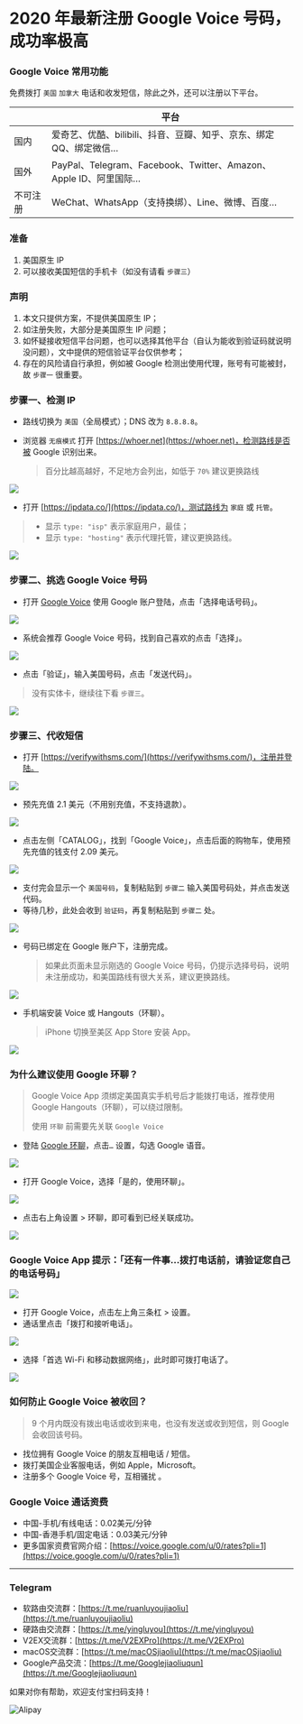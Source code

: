 # 2020 年最新注册 Google Voice 号码，成功率极高

### Google Voice 常用功能

免费拨打 `美国` `加拿大` 电话和收发短信，除此之外，还可以注册以下平台。

|   |  平台 |
|---|---|
| 国内  | 爱奇艺、优酷、bilibili、抖音、豆瓣、知乎、京东、绑定QQ、绑定微信…  |
| 国外  |  PayPal、Telegram、Facebook、Twitter、Amazon、Apple ID、阿里国际… |
| 不可注册   | WeChat、WhatsApp（支持换绑）、Line、微博、百度…

### 准备
1. 美国原生 IP
2. 可以接收美国短信的手机卡（如没有请看 `步骤三`）

### 声明
1. 本文只提供方案，不提供美国原生 IP；
2. 如注册失败，大部分是美国原生 IP 问题；
3. 如怀疑接收短信平台问题，也可以选择其他平台（自认为能收到验证码就说明没问题），文中提供的短信验证平台仅供参考；
4. 存在的风险请自行承担，例如被 Google 检测出使用代理，账号有可能被封，故 `步骤一` 很重要。


### 步骤一、检测 IP
* 路线切换为 `美国`（全局模式）；DNS 改为 `8.8.8.8`。
* 浏览器 `无痕模式` 打开 [https://whoer.net](https://whoer.net)，检测路线是否被 Google 识别出来。
  
  > 百分比越高越好，不足地方会列出，如低于 `70%` 建议更换路线

![](pic/002.jpg)

* 打开 [https://ipdata.co/](https://ipdata.co/)，测试路线为 `家庭` 或 `托管`。

> * 显示 `type: "isp"` 表示家庭用户，最佳；
> * 显示 `type: "hosting"` 表示代理托管，建议更换路线。

![](pic/003.jpg)

### 步骤二、挑选 Google Voice 号码

* 打开 [Google Voice](https://voice.google.com/) 使用 Google 账户登陆，点击「选择电话号码」。

![](pic/004.png)

* 系统会推荐 Google Voice 号码，找到自己喜欢的点击「选择」。

![](pic/005.png)

* 点击「验证」，输入美国号码，点击「发送代码」。

> 没有实体卡，继续往下看 `步骤三`。

![](pic/006.png)

### 步骤三、代收短信

* 打开 [https://verifywithsms.com/](https://verifywithsms.com/)，注册并登陆。

![](pic/007.png)

* 预先充值 2.1 美元（不用别充值，不支持退款）。

![](pic/008.png)

* 点击左侧「CATALOG」，找到「Google Voice」，点击后面的购物车，使用预先充值的钱支付 2.09 美元。

![](pic/009.png)

* 支付完会显示一个 `美国号码`，复制粘贴到 `步骤二` 输入美国号码处，并点击发送代码。
* 等待几秒，此处会收到 `验证码`，再复制粘贴到 `步骤二` 处。

![](pic/010.jpg)

* 号码已绑定在 Google 账户下，注册完成。
  
  > 如果此页面未显示刚选的 Google Voice 号码，仍提示选择号码，说明未注册成功，和美国路线有很大关系，建议更换路线。

![](pic/011.png)

* 手机端安装 Voice 或 Hangouts（环聊）。
  
  > iPhone 切换至美区 App Store 安装 App。

![](pic/012.jpg)

### 为什么建议使用 Google 环聊？

> Google Voice App 须绑定美国真实手机号后才能拨打电话，推荐使用 Google Hangouts（环聊），可以绕过限制。
> 
> 使用 `环聊` 前需要先关联 `Google Voice`

* 登陆 [Google 环聊](https://hangouts.google.com/?authuser=2)，点击`…` 设置，勾选 Google 语音。

![](pic/015.png)

* 打开 Google Voice，选择「是的，使用环聊」。

![](pic/016.png)

* 点击右上角设置 > 环聊，即可看到已经关联成功。

![](pic/017.png)

### Google Voice App 提示：「还有一件事…拨打电话前，请验证您自己的电话号码」

![](pic/018.png)

- 打开 Google Voice，点击左上角三条杠 > 设置。
- 通话里点击「拨打和接听电话」。

![](pic/013.png)

* 选择「首选 Wi-Fi 和移动数据网络」，此时即可拨打电话了。

![](pic/014.jpg)

### 如何防止 Google Voice 被收回？

> 9 个月内既没有拨出电话或收到来电，也没有发送或收到短信，则 Google 会收回该号码。

* 找位拥有 Google Voice 的朋友互相电话 / 短信。
* 拨打美国企业客服电话，例如 Apple，Microsoft。
* 注册多个 Google Voice 号，互相骚扰 。

### Google Voice 通话资费

* 中国-手机/有线电话：0.02美元/分钟
* 中国-香港手机/固定电话：0.03美元/分钟
* 更多国家资费官网介绍：[https://voice.google.com/u/0/rates?pli=1](https://voice.google.com/u/0/rates?pli=1)

----

### Telegram

* 软路由交流群：[https://t.me/ruanluyoujiaoliu](https://t.me/ruanluyoujiaoliu)
* 硬路由交流群：[https://t.me/yingluyou](https://t.me/yingluyou)
* V2EX交流群：[https://t.me/V2EXPro](https://t.me/V2EXPro)
* macOS交流群：[https://t.me/macOSjiaoliu](https://t.me/macOSjiaoliu)
* Google产品交流：[https://t.me/Googlejiaoliuqun](https://t.me/Googlejiaoliuqun)

如果对你有帮助，欢迎支付宝扫码支持！

![Alipay](https://raw.githubusercontent.com/masonincn/tuchuang/master/uPic/Alipay.png)